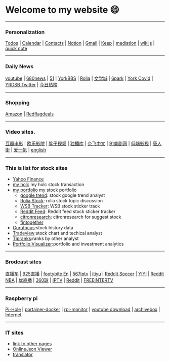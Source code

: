 # Welcome to my website :smile:

---

### Personalization

[Todos](https://app.clickup.com/8647824/v/l/87x4g-7) | [Calendar](https://calendar.google.com/calendar/u/0/r) | [Contacts](https://contacts.google.com/label/35d2759d0fe170f9) | [Notion](https://www.notion.so/Getting-Started-b53eeec53cb7450790a95fb513e279e2) | [Gmail](https://mail.google.com/mail/u/0/#inbox) | [Keep](https://keep.google.com/) | [mediation](https://macsymwang.github.io/mediation-doc/) |
[wikijs](https://triliumnote.herokuapp.com/) | [quick note](https://laverna.cc/app/#notes)

---

### Daily News

[youtube](https://www.youtube.com) | [680news](https://www.680news.com/) | [51](https://www.51.ca/) | [YorkBBS](https://forum.yorkbbs.ca/) | 
[Rolia](https://www.rolia.net/zh/list.php?f=0) | [文学城](https://www.wenxuecity.com/) | [6park](https://www.6park.com/ca.shtml) | [York Covid](https://www.york.ca/covid19vaccine) | 
[YRDSB Twitter](https://twitter.com/YRDSB) | [今日热榜](https://tophub.today/) 

---

### Shopping

[Amazon](https://www.amazon.ca/) | [Redflagdeals](https://forums.redflagdeals.com/hot-deals-f9/) 

---

### Video sites.

[豆瓣电影](https://movie.douban.com/) |
[欧乐影院](https://www.olevod.com/) | [胖子视频](https://www.pangzitv.com/) | [独播库](https://www.duboku.tv/) | [奈飞中文](https://www.naifei.org/) | [91美剧网](https://91mjw.vip/) | [低端影视](https://ddrk.me/) | [唐人街](https://www.tangrenjie.tv/) | [爱一帆](https://www.iyf.tv/) | [english](https://hdtoday.cc/)

---

### This is list for stock sites

* [Yahoo Finance](https://ca.finance.yahoo.com/)
* [my holc](https://docs.google.com/spreadsheets/d/1DSD3eYB9M3NYG5TTIgorAcWtT3VMjI-xm9WxgbEUPZU/edit#gid=0) my holc stock transaction
* [my portfolio](https://docs.google.com/spreadsheets/d/1J0dxR7FnDglbfUY21c2Add2Xr9aMqchRZ_TiszZwQ_Q/edit#gid=1896952054) my stock portfolio
    * [google trend](https://colab.research.google.com/drive/15AlLYUhbrO98MN6obyXhP3Fq5W0Ah97d): stock google trend analyst
    * [Rolia Stock](https://www.rolia.net/zh/list.php?fu=1&f=43): rolia stock topic discussion
    * [WSB Tracker](https://swaggystocks.com/dashboard/wallstreetbets/ticker-sentiment): WSB stock sticker track
    * [Reddit Feed](https://dayminer.herokuapp.com/): Reddit feed stock sticker tracker
    * [citronresearch](https://citronresearch.com/): citronresearch for suggest stock
    * [fintogether](https://fintogether.com/admin/dashboard)
* [Gurufocus](https://www.gurufocus.cn/):stock history data   
* [Tradeview](https://www.tradingview.com/ideas/tradeview/):stock chart and techical analyst
* [Tipranks](https://www.tipranks.com/):ranks by other analyst
* [Portfolio Visualizer](https://www.portfoliovisualizer.com/):portfolio and investment analytics 

---

### Brodcast sites
[直播车](http://www.zhiboche.com/) | [925直播](http://www.925.tv/)  | [footybite En](https://footybite.cc/) | [567iptv](http://www.567iptv.com/) | [itiyu](http://www.itiyu.tv/) | [Reddit Soccer](https://reddt1.soccerstreams.net/) | [YIYI](https://yiyizhibo.com/) | [Reddit NBA](https://reddit.rnbastreams.com/) |
[优直播](https://www.yoozhibo.com/) | [360球](https://www.360zuqiu.com/) | [IPTV](https://github.com/iptv-org/iptv) | 
[Reddit](https://redditz.soccerstreamlinks.com/) | [FREEINTERTV](http://www.freeintertv.com/)

---
### Raspberry pi
[Pi-Hole](http://192.168.0.189/admin/) | [portainer-docker](http://192.168.0.189:9000/#!/1/docker/dashboard) | [rpi-monitor](http://192.168.0.189:8888/) | 
[youtube download](http://192.168.0.189:8998/#/home) | [archivebox](http://192.168.0.189:8000/) | [Internet](http://192.168.0.189:3030/d/o9mIe_Aik/internet-connection)

---

### IT sites

* [link to other pages](./notes.md)
* [OnlineJson Viewer](http://jsonviewer.stack.hu/)
* [translator](https://www.deepl.com/translator)
